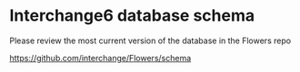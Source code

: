 Interchange6 database schema
===========================

Please review the most current version of the database in the Flowers repo

https://github.com/interchange/Flowers/schema


